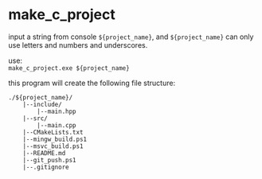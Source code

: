 # make\_c\_project
input a string from console `${project_name}`,
and `${project_name}` can only use letters and numbers and underscores.

use:  
`make_c_project.exe ${project_name}`

this program will create the following file structure:  
```
./${project_name}/  
    |--include/  
        |--main.hpp  
    |--src/  
        |--main.cpp  
    |--CMakeLists.txt  
    |--mingw_build.ps1  
    |--msvc_build.ps1  
    |--README.md  
    |--git_push.ps1
    |--.gitignore
```
